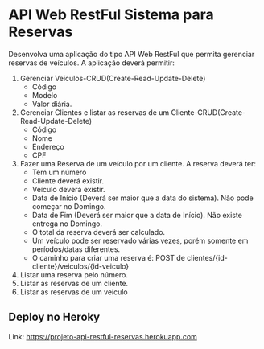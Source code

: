 # API Web RestFul Sistema para Reservas
Desenvolva uma aplicação do tipo API Web RestFul que permita gerenciar reservas de veículos. A aplicação deverá permitir:

1. Gerenciar Veículos-CRUD(Create-Read-Update-Delete)
    * Código
    * Modelo
    * Valor diária.
1. Gerenciar Clientes e listar as reservas de um Cliente-CRUD(Create-Read-Update-Delete)
    * Código
    * Nome
    * Endereço
    * CPF
1. Fazer uma Reserva de um veículo por um cliente. A reserva deverá ter:
    * Tem um número
    * Cliente deverá existir.
    * Veículo deverá existir.
    * Data de Início (Deverá ser maior que a data do sistema). Não pode começar no Domingo.
    * Data de Fim (Deverá ser maior que a data de Início). Não existe entrega no Domingo.
    * O total da reserva deverá ser calculado.
    * Um veículo pode ser reservado várias vezes, porém somente em períodos/datas diferentes.
    * O caminho para criar uma reserva é: POST de clientes/{id-cliente}/veiculos/{id-veiculo}
1. Listar uma reserva pelo número.
1. Listar as reservas de um cliente.
1. Listar as reservas de um veículo


## Deploy no Heroky
Link: https://projeto-api-restful-reservas.herokuapp.com
